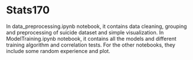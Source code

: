 # Stats170
In data_preprocessing.ipynb notebook, it contains data cleaning, grouping and preprocessing of suicide dataset and simple visualization. In ModelTraining.ipynb notebook, it contains all the models and different training algorithm and correlation tests. For the other notebooks, they include some random experience and plot.
